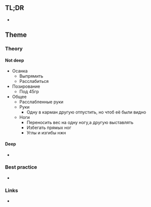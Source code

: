 ## TL;DR
- 

## Theme
### Theory
#### Not deep
- Осанка
	- Выпрямить
	- Расслабиться
- Позирование
	- Под 45гр
- Общее
	- Расслабленные руки
	- Руки
		- Одну в карман другую отпустить, но чтоб её были видно
	- Ноги
		- Переносить вес на одну ногу,а другую выставлять
		- Избегать прямых ног
		- Углы и изгибы нжн

#### Deep
- 

### Best practice
- 

### Links
- []()